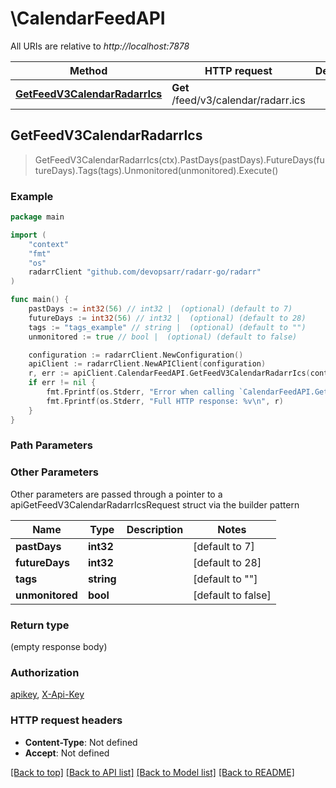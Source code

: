 # \CalendarFeedAPI

All URIs are relative to *http://localhost:7878*

Method | HTTP request | Description
------------- | ------------- | -------------
[**GetFeedV3CalendarRadarrIcs**](CalendarFeedAPI.md#GetFeedV3CalendarRadarrIcs) | **Get** /feed/v3/calendar/radarr.ics | 



## GetFeedV3CalendarRadarrIcs

> GetFeedV3CalendarRadarrIcs(ctx).PastDays(pastDays).FutureDays(futureDays).Tags(tags).Unmonitored(unmonitored).Execute()



### Example

```go
package main

import (
	"context"
	"fmt"
	"os"
	radarrClient "github.com/devopsarr/radarr-go/radarr"
)

func main() {
	pastDays := int32(56) // int32 |  (optional) (default to 7)
	futureDays := int32(56) // int32 |  (optional) (default to 28)
	tags := "tags_example" // string |  (optional) (default to "")
	unmonitored := true // bool |  (optional) (default to false)

	configuration := radarrClient.NewConfiguration()
	apiClient := radarrClient.NewAPIClient(configuration)
	r, err := apiClient.CalendarFeedAPI.GetFeedV3CalendarRadarrIcs(context.Background()).PastDays(pastDays).FutureDays(futureDays).Tags(tags).Unmonitored(unmonitored).Execute()
	if err != nil {
		fmt.Fprintf(os.Stderr, "Error when calling `CalendarFeedAPI.GetFeedV3CalendarRadarrIcs``: %v\n", err)
		fmt.Fprintf(os.Stderr, "Full HTTP response: %v\n", r)
	}
}
```

### Path Parameters



### Other Parameters

Other parameters are passed through a pointer to a apiGetFeedV3CalendarRadarrIcsRequest struct via the builder pattern


Name | Type | Description  | Notes
------------- | ------------- | ------------- | -------------
 **pastDays** | **int32** |  | [default to 7]
 **futureDays** | **int32** |  | [default to 28]
 **tags** | **string** |  | [default to &quot;&quot;]
 **unmonitored** | **bool** |  | [default to false]

### Return type

 (empty response body)

### Authorization

[apikey](../README.md#apikey), [X-Api-Key](../README.md#X-Api-Key)

### HTTP request headers

- **Content-Type**: Not defined
- **Accept**: Not defined

[[Back to top]](#) [[Back to API list]](../README.md#documentation-for-api-endpoints)
[[Back to Model list]](../README.md#documentation-for-models)
[[Back to README]](../README.md)

